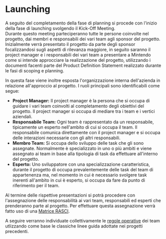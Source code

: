 <!--.-->

# Launching

A seguito del completamento della fase di planning si procede con l'inizio della fase di launching svolgendo il Kick-Off Meeting. <br>
Durante questo meeting parteciperanno tutte le persone coinvolte nel progetto, dai membri e responsabili dei vari team agli sponsor del progetto. Inizialmente verrà presentato il progetto da parte degli sponsor focalizzandosi sugli aspetti di rilevanza maggiore, in seguito saranno il project manager e i responsabili dei vari team a presentare a Mintendo come si intende approcciare la realizzazione del progetto, utilizzando i documenti facenti parte del Product Definition Statement realizzato durante le fasi di scoping e planning. 

In questa fase viene inoltre esposta l'organizzazione interna dell'azienda in relazione all'approccio al progetto. 
I ruoli principali sono identificabili come segue:
- **Project Manager:** Il project manager è la persona che si occupa di guidare i vari team coinvolti al completamento degli obiettivi del progetto. Il project manager si occupa di mediare tra i team e i vertici aziendali. 
- **Responsabile Team:** Ogni team è rappresentato da un responsabile, tipicamente un esperto nell'ambito di cui si occupa il team. Il responsabile comunica direttamente con il project manager e si occupa delle interazioni necessarie con gli altri responsabili. 
- **Membro Team:** Si occupa dello sviluppo delle task che gli sono assegnate. Normalmente è specializzato in uno o più ambiti e viene assegnato ai team in base alla tipologia di task da effettuare all'interno del progetto. 
- **Esperto:** Uno sviluppatore con una specializzazione caratteristica, durante il progetto di occupa prevalentemente delle task del team di appartenenza ma, nel momento in cui è necessario svolgere task inerenti all'ambito in cui è esperto, si occupa da fare da punto di riferimento per il team.

Al termine delle rispettive presentazioni si potrà procedere con l'assegnazione delle responsabilità ai vari team, responsabili ed esperti che prenderanno parte al progetto. 
Per effettuare questa assegnazione verrà fatto uso di una [Matrice RASCI](../documentazione/launchingC/RASCI.md).

A seguire verranno individuate collettivamente le [regole operative](../documentazione/launchingC/regole_operative.md) dei team utlizzando come base le classiche linee guida adottate nei progetti precedenti. 


